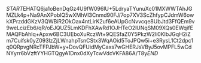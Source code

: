 $START$EHATQ6ja1oBenDqGz4U9fW096lU+5LdryaTYunuXc01MXWWTAhJGMZLk4p+Na9AnXPoblQ5wXMhVI3Cnmd90FJ/7op7XV3ScZhfypCJdmW6owkXPrzddGKzV3QWBiR2OkOax4ntLirK2uf6eAUpGcNvvcqe8UbJtd3FfQEm9v9weLcizEb6/qR/oEJQUZ5LmKDFhXAwRd1OJHTeO2lUNqSM09XQs0EWqifEMAQFbAhlq+Apxw6BC3UEboXuRczWt+9QESfaZ0Y5PkzW2li0KIbJGqH2iZm7Cuifsk0yZ093lzZjLWnahpTsnCStx3WqAOid5ToJPQw5i+e3RysL1Ct2dpc1q0QRpvgNRcTFPJbW+y+DovQFUidMyCaxs7wGHERJsVByJ5ovMPFL5wCdNYyrr6bVzftYYHGTQgyA1Dnx0dXyTcwVdcVKFA86A/T8y$END$
